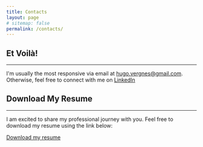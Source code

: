 ```yaml
---
title: Contacts
layout: page
# sitemap: false
permalink: /contacts/
---
```


## Et Voilà!
---

I'm usually the most responsive via email at [hugo.vergnes@gmail.com](mailto:hugo.vergnes@gmail.com).  
Otherwise, feel free to connect with me on [LinkedIn](https://www.linkedin.com/in/hugo-vergnes-03a016162/)

## Download My Resume
---

I am excited to share my professional journey with you. Feel free to download my resume using the link below:

<a href="javascript:void(0);" onclick="downloadFile('/assets/download/resume.pdf')">Download my resume</a>